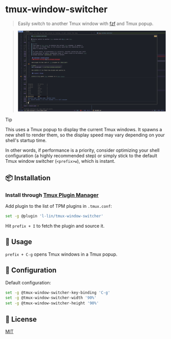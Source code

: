 # tmux-window-switcher

> Easily switch to another Tmux window with [fzf](https://github.com/junegunn/fzf) and Tmux popup.

> ![tmux-window-switcher](./window-switcher.jpg)

> [!TIP]
> This uses a Tmux popup to display the current Tmux windows. It spawns a
> new shell to render them, so the display speed may vary depending on your
> shell's startup time.
>
> In other words, if performance is a priority, consider optimizing your shell
> configuration (a highly recommended step) or simply stick to the default Tmux
> window switcher (`<prefix>w`), which is instant.

## :package: Installation
### Install through [Tmux Plugin Manager](https://github.com/tmux-plugins/tpm)

Add plugin to the list of TPM plugins in `.tmux.conf`:

```bash
set -g @plugin 'l-lin/tmux-window-switcher'
```

Hit `prefix + I` to fetch the plugin and source it.

## :rocket: Usage

`prefix + C-g` opens Tmux windows in a Tmux popup.

## :wrench: Configuration

Default configuration:

```bash
set -g @tmux-window-switcher-key-binding 'C-g'
set -g @tmux-window-switcher-width '90%'
set -g @tmux-window-switcher-height '90%'
```

## :page_with_curl: License

[MIT](./LICENSE)

